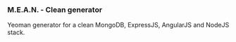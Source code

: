 ### M.E.A.N. - Clean generator

Yeoman generator for a clean MongoDB, ExpressJS, AngularJS and NodeJS stack.
